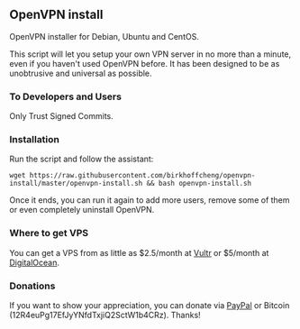 ## OpenVPN install
OpenVPN installer for Debian, Ubuntu and CentOS.

This script will let you setup your own VPN server in no more than a minute, even if you haven't used OpenVPN before. It has been designed to be as unobtrusive and universal as possible.

### To Developers and Users
Only Trust Signed Commits.

### Installation
Run the script and follow the assistant:

`wget https://raw.githubusercontent.com/birkhoffcheng/openvpn-install/master/openvpn-install.sh && bash openvpn-install.sh`

Once it ends, you can run it again to add more users, remove some of them or even completely uninstall OpenVPN.

### Where to get VPS
You can get a VPS from as little as $2.5/month at [Vultr](https://www.vultr.com/?ref=7088313) or $5/month at [DigitalOcean](https://m.do.co/c/c51ec51bb352).

### Donations

If you want to show your appreciation, you can donate via [PayPal](https://paypal.me/birkhoffcheng) or Bitcoin (12R4euPg17EfJyYNfdTxjiQ2SctW1b4CRz). Thanks!

